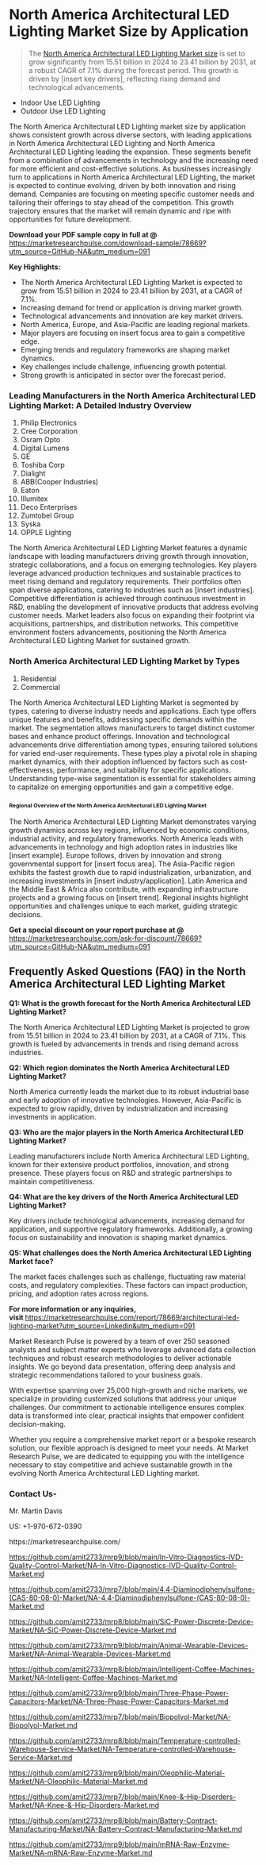 <h1>North America Architectural LED Lighting Market&nbsp;Size by Application</h1><blockquote><p>The <a href="https://marketresearchpulse.com/download-sample/78669?utm_source=GitHub-NA&amp;utm_medium=091">North America Architectural LED Lighting Market size</a> is set to grow significantly from 15.51 billion in 2024 to 23.41 billion by 2031, at a robust CAGR of 7.1% during the forecast period. This growth is driven by [insert key drivers], reflecting rising demand and technological advancements.</p></blockquote><ul><li>Indoor Use LED Lighting<li> Outdoor Use LED Lighting</li></ul><p>The North America Architectural LED Lighting market size by application shows consistent growth across diverse sectors, with leading applications in North America Architectural LED Lighting and North America Architectural LED Lighting leading the expansion. These segments benefit from a combination of advancements in technology and the increasing need for more efficient and cost-effective solutions. As businesses increasingly turn to applications in North America Architectural LED Lighting, the market is expected to continue evolving, driven by both innovation and rising demand. Companies are focusing on meeting specific customer needs and tailoring their offerings to stay ahead of the competition. This growth trajectory ensures that the market will remain dynamic and ripe with opportunities for future development.</p><p><strong>Download your PDF sample copy in full at @ </strong><a href="https://marketresearchpulse.com/download-sample/78669?utm_source=GitHub-NA&amp;utm_medium=091">https://marketresearchpulse.com/download-sample/78669?utm_source=GitHub-NA&amp;utm_medium=091</a></p><p><strong>Key Highlights: </strong></p><ul><li>The North America Architectural LED Lighting Market is expected to grow from 15.51 billion in 2024 to 23.41 billion by 2031, at a CAGR of 7.1%.</li><li>Increasing demand for trend or application is driving market growth.</li><li>Technological advancements and innovation are key market drivers.</li><li>North America, Europe, and Asia-Pacific are leading regional markets.</li><li>Major players are focusing on insert focus area to gain a competitive edge.</li><li>Emerging trends and regulatory frameworks are shaping market dynamics.</li><li>Key challenges include challenge, influencing growth potential.</li><li>Strong growth is anticipated in sector over the forecast period.</li></ul><h3>Leading Manufacturers in the North America Architectural LED Lighting Market: A Detailed Industry Overview</h3><ol><li>Philip Electronics</li><li>Cree Corporation</li><li>Osram Opto</li><li>Digital Lumens</li><li>GE</li><li>Toshiba Corp</li><li>Dialight</li><li>ABB(Cooper Industries)</li><li>Eaton</li><li>Illumitex</li><li>Deco Enterprises</li><li>Zumtobel Group</li><li>Syska</li><li>OPPLE Lighting</li></ol><div class="flex max-w-full flex-col flex-grow"><div class="min-h-8 text-message flex w-full flex-col items-end gap-2 whitespace-normal break-words [.text-message+&amp;]:mt-5" dir="auto" data-message-author-role="assistant" data-message-id="fd8432e4-4910-450d-b182-61b7bfb0a01f" data-message-model-slug="gpt-4o"><div class="flex w-full flex-col gap-1 empty:hidden first:pt-[3px]"><div class="markdown prose w-full break-words dark:prose-invert light"><p>The North America Architectural LED Lighting Market features a dynamic landscape with leading manufacturers driving growth through innovation, strategic collaborations, and a focus on emerging technologies. Key players leverage advanced production techniques and sustainable practices to meet rising demand and regulatory requirements. Their portfolios often span diverse applications, catering to industries such as [insert industries]. Competitive differentiation is achieved through continuous investment in R&amp;D, enabling the development of innovative products that address evolving customer needs. Market leaders also focus on expanding their footprint via acquisitions, partnerships, and distribution networks. This competitive environment fosters advancements, positioning the North America Architectural LED Lighting Market for sustained growth.</p></div></div></div></div><h3>North America Architectural LED Lighting Market by Types</h3><ol><li>Residential<li> Commercial</li></ol><div class="flex max-w-full flex-col flex-grow"><div class="min-h-8 text-message flex w-full flex-col items-end gap-2 whitespace-normal break-words [.text-message+&amp;]:mt-5" dir="auto" data-message-author-role="assistant" data-message-id="084470be-0bb7-4664-bddf-5156b4f41249" data-message-model-slug="gpt-4o-mini"><div class="flex w-full flex-col gap-1 empty:hidden first:pt-[3px]"><div class="markdown prose w-full break-words dark:prose-invert light"><p>The North America Architectural LED Lighting Market is segmented by types, catering to diverse industry needs and applications. Each type offers unique features and benefits, addressing specific demands within the market. The segmentation allows manufacturers to target distinct customer bases and enhance product offerings. Innovation and technological advancements drive differentiation among types, ensuring tailored solutions for varied end-user requirements. These types play a pivotal role in shaping market dynamics, with their adoption influenced by factors such as cost-effectiveness, performance, and suitability for specific applications. Understanding type-wise segmentation is essential for stakeholders aiming to capitalize on emerging opportunities and gain a competitive edge.</p></div></div></div></div><h3><span style="font-size: 11px;">Regional Overview of the North America Architectural LED Lighting Market</span></h3><div class="flex max-w-full flex-col flex-grow"><div class="min-h-8 text-message flex w-full flex-col items-end gap-2 whitespace-normal break-words [.text-message+&amp;]:mt-5" dir="auto" data-message-author-role="assistant" data-message-id="e9038762-ce64-4e30-91c9-9bd413514231" data-message-model-slug="gpt-4o-mini"><div class="flex w-full flex-col gap-1 empty:hidden first:pt-[3px]"><div class="markdown prose w-full break-words dark:prose-invert light"><p>The North America Architectural LED Lighting Market demonstrates varying growth dynamics across key regions, influenced by economic conditions, industrial activity, and regulatory frameworks. North America leads with advancements in technology and high adoption rates in industries like [insert example]. Europe follows, driven by innovation and strong governmental support for [insert focus area]. The Asia-Pacific region exhibits the fastest growth due to rapid industrialization, urbanization, and increasing investments in [insert industry/application]. Latin America and the Middle East &amp; Africa also contribute, with expanding infrastructure projects and a growing focus on [insert trend]. Regional insights highlight opportunities and challenges unique to each market, guiding strategic decisions.</p></div></div></div></div><p><strong>Get a special discount on your report purchase at @ </strong><a href="https://marketresearchpulse.com/ask-for-discount/78669?utm_source=GitHub-NA&amp;utm_medium=091">https://marketresearchpulse.com/ask-for-discount/78669?utm_source=GitHub-NA&amp;utm_medium=091</a></p><h2>Frequently Asked Questions (FAQ) in the North America Architectural LED Lighting Market</h2><p><strong>Q1: What is the growth forecast for the North America Architectural LED Lighting Market?</strong></p><p>The North America Architectural LED Lighting Market is projected to grow from 15.51 billion in 2024 to 23.41 billion by 2031, at a CAGR of 7.1%. This growth is fueled by advancements in trends and rising demand across industries.</p><p><strong>Q2: Which region dominates the North America Architectural LED Lighting Market?</strong></p><p>North America currently leads the market due to its robust industrial base and early adoption of innovative technologies. However, Asia-Pacific is expected to grow rapidly, driven by industrialization and increasing investments in application.</p><p><strong>Q3: Who are the major players in the North America Architectural LED Lighting Market?</strong></p><p>Leading manufacturers include North America Architectural LED Lighting, known for their extensive product portfolios, innovation, and strong presence. These players focus on R&amp;D and strategic partnerships to maintain competitiveness.</p><p><strong>Q4: What are the key drivers of the North America Architectural LED Lighting Market?</strong></p><p>Key drivers include technological advancements, increasing demand for application, and supportive regulatory frameworks. Additionally, a growing focus on sustainability and innovation is shaping market dynamics.</p><p><strong>Q5: What challenges does the North America Architectural LED Lighting Market face?</strong></p><p>The market faces challenges such as challenge, fluctuating raw material costs, and regulatory complexities. These factors can impact production, pricing, and adoption rates across regions.</p><p><strong>For more information or any inquiries, visit&nbsp;</strong><a href="https://marketresearchpulse.com/report/78669/architectural-led-lighting-market?utm_source=Linkedin&utm_medium=091">https://marketresearchpulse.com/report/78669/architectural-led-lighting-market?utm_source=Linkedin&utm_medium=091</a></p><p>Market Research Pulse is powered by a team of over 250 seasoned analysts and subject matter experts who leverage advanced data collection techniques and robust research methodologies to deliver actionable insights. We go beyond data presentation, offering deep analysis and strategic recommendations tailored to your business goals.</p><p>With expertise spanning over 25,000 high-growth and niche markets, we specialize in providing customized solutions that address your unique challenges. Our commitment to actionable intelligence ensures complex data is transformed into clear, practical insights that empower confident decision-making.</p><p>Whether you require a comprehensive market report or a bespoke research solution, our flexible approach is designed to meet your needs. At Market Research Pulse, we are dedicated to equipping you with the intelligence necessary to stay competitive and achieve sustainable growth in the evolving North America Architectural LED Lighting market.</p><h3><strong>Contact Us-</strong></h3><p>Mr. Martin Davis</p><p>US: +1-970-672-0390</p><p>https://marketresearchpulse.com/</p><p><a href="https://github.com/amit2733/mrp9/blob/main/In-Vitro-Diagnostics-IVD-Quality-Control-Market/NA-In-Vitro-Diagnostics-IVD-Quality-Control-Market.md">https://github.com/amit2733/mrp9/blob/main/In-Vitro-Diagnostics-IVD-Quality-Control-Market/NA-In-Vitro-Diagnostics-IVD-Quality-Control-Market.md</a></p><p><a href="https://github.com/amit2733/mrp7/blob/main/4,4-Diaminodiphenylsulfone-(CAS-80-08-0)-Market/NA-4,4-Diaminodiphenylsulfone-(CAS-80-08-0)-Market.md">https://github.com/amit2733/mrp7/blob/main/4,4-Diaminodiphenylsulfone-(CAS-80-08-0)-Market/NA-4,4-Diaminodiphenylsulfone-(CAS-80-08-0)-Market.md</a></p><p><a href="https://github.com/amit2733/mrp8/blob/main/SiC-Power-Discrete-Device-Market/NA-SiC-Power-Discrete-Device-Market.md">https://github.com/amit2733/mrp8/blob/main/SiC-Power-Discrete-Device-Market/NA-SiC-Power-Discrete-Device-Market.md</a></p><p><a href="https://github.com/amit2733/mrp9/blob/main/Animal-Wearable-Devices-Market/NA-Animal-Wearable-Devices-Market.md">https://github.com/amit2733/mrp9/blob/main/Animal-Wearable-Devices-Market/NA-Animal-Wearable-Devices-Market.md</a></p><p><a href="https://github.com/amit2733/mrp8/blob/main/Intelligent-Coffee-Machines-Market/NA-Intelligent-Coffee-Machines-Market.md">https://github.com/amit2733/mrp8/blob/main/Intelligent-Coffee-Machines-Market/NA-Intelligent-Coffee-Machines-Market.md</a></p><p><a href="https://github.com/amit2733/mrp9/blob/main/Three-Phase-Power-Capacitors-Market/NA-Three-Phase-Power-Capacitors-Market.md">https://github.com/amit2733/mrp9/blob/main/Three-Phase-Power-Capacitors-Market/NA-Three-Phase-Power-Capacitors-Market.md</a></p><p><a href="https://github.com/amit2733/mrp7/blob/main/Biopolyol-Market/NA-Biopolyol-Market.md">https://github.com/amit2733/mrp7/blob/main/Biopolyol-Market/NA-Biopolyol-Market.md</a></p><p><a href="https://github.com/amit2733/mrp8/blob/main/Temperature-controlled-Warehouse-Service-Market/NA-Temperature-controlled-Warehouse-Service-Market.md">https://github.com/amit2733/mrp8/blob/main/Temperature-controlled-Warehouse-Service-Market/NA-Temperature-controlled-Warehouse-Service-Market.md</a></p><p><a href="https://github.com/amit2733/mrp9/blob/main/Oleophilic-Material-Market/NA-Oleophilic-Material-Market.md">https://github.com/amit2733/mrp9/blob/main/Oleophilic-Material-Market/NA-Oleophilic-Material-Market.md</a></p><p><a href="https://github.com/amit2733/mrp7/blob/main/Knee-&-Hip-Disorders-Market/NA-Knee-&-Hip-Disorders-Market.md">https://github.com/amit2733/mrp7/blob/main/Knee-&-Hip-Disorders-Market/NA-Knee-&-Hip-Disorders-Market.md</a></p><p><a href="https://github.com/amit2733/mrp8/blob/main/Battery-Contract-Manufacturing-Market/NA-Battery-Contract-Manufacturing-Market.md">https://github.com/amit2733/mrp8/blob/main/Battery-Contract-Manufacturing-Market/NA-Battery-Contract-Manufacturing-Market.md</a></p><p><a href="https://github.com/amit2733/mrp9/blob/main/mRNA-Raw-Enzyme-Market/NA-mRNA-Raw-Enzyme-Market.md">https://github.com/amit2733/mrp9/blob/main/mRNA-Raw-Enzyme-Market/NA-mRNA-Raw-Enzyme-Market.md</a></p>

